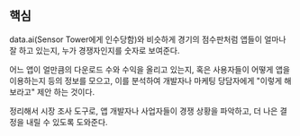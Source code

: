 ## 핵심
data.ai(Sensor Tower에게 인수당함)와 비슷하게 경기의 점수판처럼 앱들이 얼마나 잘 하고 있는지, 누가 경쟁자인지를 숫자로 보여준다. 

어느 앱이 얼만큼의 다운로드 수와 수익을 올리고 있는지, 혹은 사용자들이 어떻게 앱을 이용하는지 등의 정보를 모으고, 이를 분석하여 개발자나 마케팅 당담자에게 "이렇게 해보라고" 제안 하는 것이다.

정리해서 시장 조사 도구로, 앱 개발자나 사업자들이 경쟁 상황을 파악하고, 더 나은 결정을 내릴 수 있도록 도와준다.